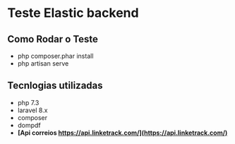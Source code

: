 # Teste Elastic backend


## Como Rodar o Teste

- php composer.phar install
- php artisan serve

## Tecnlogias utilizadas

- php 7.3
- laravel 8.x
- composer
- dompdf
- **[Api correios https://api.linketrack.com/](https://api.linketrack.com/)** 
